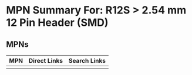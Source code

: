



# MPN Summary For: R12S > 2.54 mm 12 Pin Header (SMD)

## MPNs
  

|MPN|Direct Links|Search Links|
| :--- | :--- | :--- |
||||
